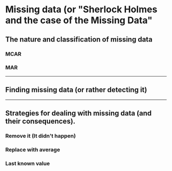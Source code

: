 # Missing data (or "Sherlock Holmes and the case of the Missing Data"   

## The nature and classification of missing data   
### MCAR   
### MAR   

<HR>

## Finding missing data (or rather detecting it)   

<HR>

## Strategies for dealing with missing data (and their consequences).   
### Remove it (It didn't happen)
### Replace with average
### Last known value
